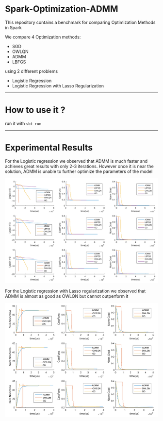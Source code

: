 # Spark-Optimization-ADMM

This repository contains a benchmark for comparing Optimization Methods in Spark

We compare 4 Optimization methods:

- SGD
- OWLQN
- ADMM
- LBFGS

using 2 different problems

- Logistic Regression
- Logistic Regression with Lasso Regularization


-----

# How to use it ?

run it with `sbt run`


-----

# Experimental Results


For the Logistic regression we observed that ADMM is much faster and achieves great results with only 2-3 iterations. 
However once it is near the solution, ADMM is unable to further optimize the parameters of the model

![Logistic Regression Results](images/results_logreg.png)


For the Logistic regression with Lasso regularization we observed that ADMM is almost as good as OWLQN but cannot outperform it

![Logistic Regression with Lasso Results](images/results_lasso.png)



